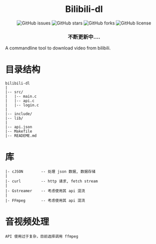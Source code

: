 <h1 align="center">Bilibili-dl</h1>
<p align="center" class="shields">
    <a href="https://github.com/jw-jackson/bilibili-dl/issues" style="text-decoration:none">
        <img src="https://img.shields.io/github/issues/jw-jackson/bilibili-dl.svg" alt="GitHub issues"/>
    </a>
    <a href="https://github.com/jw-jackson/bilibili-dl/stargazers" style="text-decoration:none" >
        <img src="https://img.shields.io/github/stars/jw-jackson/bilibili-dl.svg" alt="GitHub stars"/>
    </a>
    <a href="https://github.com/jw-jackson/bilibili-dl/network" style="text-decoration:none" >
        <img src="https://img.shields.io/github/forks/jw-jackson/bilibili-dl.svg" alt="GitHub forks"/>
    </a>
    <a href="https://github.com/jw-jackson/bilibili-dl/blob/master/LICENSE" style="text-decoration:none" >
        <img src="https://img.shields.io/badge/License-GPLv3-blue.svg" alt="GitHub license"/>
    </a>
</p>
<h3 align="center">不断更新中....</h3>


A commandline tool to download video from bilibili.

# 目录结构
```
bilibili-dl
|
|-- src/
|   |-- main.c
|   |-- api.c 
|   |-- login.c
|   
|-- include/
|-- lib/
|
|-- api.json
|-- Makefile
|-- READEME.md
```

# 库
```
|- cJSON        -- 处理 json 数据, 数据存储
|
|- curl         -- http 请求, fetch stream
|
|- Gstreamer    -- 考虑使用其 api 混流
|
|- FFmpeg       -- 考虑使用其 api 混流
```


# 音视频处理
```
API 使用过于复杂，目前选择调用 ffmpeg
```
